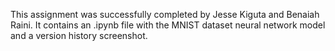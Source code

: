 This assignment was successfully completed by Jesse Kiguta and Benaiah Raini.
It contains an .ipynb file with the MNIST dataset neural network model and a version history screenshot.